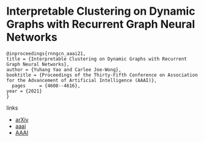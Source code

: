 # Interpretable Clustering on Dynamic Graphs with Recurrent Graph Neural Networks

```
@inproceedings{rnngcn_aaai21,
title = {Interpretable Clustering on Dynamic Graphs with Recurrent Graph Neural Networks},
author = {Yuhang Yao and Carlee Joe-Wong},
booktitle = {Proceedings of the Thirty-Fifth Conference on Association for the Advancement of Artificial Intelligence (AAAI)},
  pages	    = {4608--4616},
year = {2021}
}
```

links
- [arXiv](https://arxiv.org/abs/2012.08740)
- [aaai](https://www.aaai.org/AAAI21Papers/AAAI-833.YaoY.pdf)
- [AAAI](https://ojs.aaai.org/index.php/AAAI/article/view/16590)